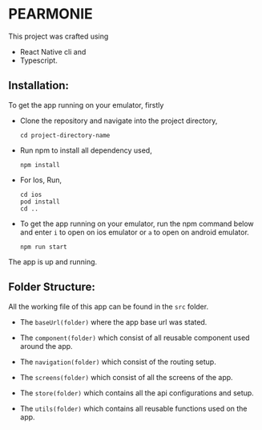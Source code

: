 # PEARMONIE

This project was crafted using

- React Native cli and
- Typescript.

## Installation:

To get the app running on your emulator, firstly

- Clone the repository and navigate into the project directory,

  ```
  cd project-directory-name
  ```

- Run npm to install all dependency used,

  ```
  npm install
  ```
- For Ios, Run,

  ```
  cd ios
  pod install
  cd ..
  ```

- To get the app running on your emulator, run the npm command below and enter `i` to open on ios emulator or `a` to open on android emulator.

  ```
  npm run start
  ```

The app is up and running.

## Folder Structure:

All the working file of this app can be found in the `src` folder.

- The `baseUrl(folder)` where the app base url was stated.

- The `component(folder)` which consist of all reusable component used around the app.

- The `navigation(folder)` which consist of the routing setup.

- The `screens(folder)` which consist of all the screens of the app.

- The `store(folder)` which contains all the api configurations and setup.

- The `utils(folder)` which contains all reusable functions used on the app.



